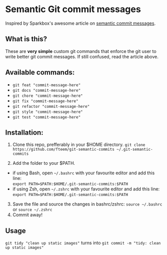 # Semantic Git commit messages

Inspired by Sparkbox's awesome article on [semantic commit messages](http://seesparkbox.com/foundry/semantic_commit_messages).

## What is this?
These are **very simple** custom git commands that enforce the git user to write better git commit messages. If still confused, read the article above.

## Available commands:
* ```git feat "commit-message-here"```
* ```git docs "commit-message-here"```
* ```git chore "commit-message-here"```
* ```git fix "commit-message-here"```
* ```git refactor "commit-message-here"```
* ```git style "commit-message-here"```
* ```git test "commit-message-here"```

## Installation:

1. Clone this repo, prefferably in your $HOME directory.
``` git clone https://github.com/fteem/git-semantic-commits ~/.git-semantic-commits ```

2. Add the folder to your $PATH.
  * if using Bash, open ```~/.bashrc``` with your favourite editor and add this line: <br/> ``` export PATH=$PATH:$HOME/.git-semantic-commits:$PATH ```
  * if using Zsh, open ```~/.zshrc``` with your favourite editor and add this line: <br/>  ``` export PATH=$PATH:$HOME/.git-semantic-commits:$PATH ```

3. Save the file and source the changes in bashrc/zshrc: ```source ~/.bashrc``` or ```source ~/.zshrc```
4. Commit away!

## Usage
```git tidy "clean up static images"``` turns into ```git commit -m "tidy: clean up static images"```

